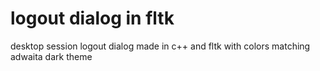 # logout dialog in fltk

desktop session logout dialog made in c++ and fltk with colors matching adwaita dark theme
